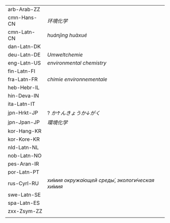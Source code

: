 | | |
|-|-|
| arb-Arab-ZZ |  |
| cmn-Hans-CN | _环境化学_ |
| cmn-Latn-CN | _huánjìng huàxué_ |
| dan-Latn-DK |  |
| deu-Latn-DE | _Umweltchemie_ |
| eng-Latn-US | _environmental chemistry_ |
| fin-Latn-FI |  |
| fra-Latn-FR | _chimie environnementale_ |
| heb-Hebr-IL |  |
| hin-Deva-IN |  |
| ita-Latn-IT |  |
| jpn-Hrkt-JP | ? _か↑んきょうか↓がく_ |
| jpn-Jpan-JP | _環境化学_ |
| kor-Hang-KR |  |
| kor-Kore-KR |  |
| nld-Latn-NL |  |
| nob-Latn-NO |  |
| pes-Aran-IR |  |
| por-Latn-PT |  |
| rus-Cyrl-RU | _хи́мия окружа́ющей среды́_, _экологи́ческая хи́мия_ |
| swe-Latn-SE |  |
| spa-Latn-ES |  |
| zxx-Zsym-ZZ |  |
|  |  |
